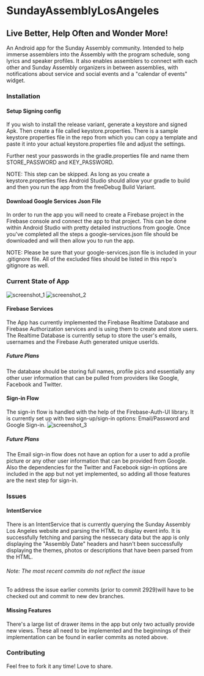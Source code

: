 # SundayAssemblyLosAngeles
## Live Better, Help Often and Wonder More!
An Android app for the Sunday Assembly community. Intended to help immerse 
assemblers 
into the Assembly with the program schedule, song lyrics and speaker profiles. 
It also enables assemblers to connect with each other and Sunday Assembly 
organizers in between assemblies, with notifications about service and social 
events and a "calendar of events" widget.
### Installation
#### Setup Signing config
If you wish to install the release variant, generate a keystore and signed Apk. Then create a file called keystore.properties. There is a sample keystore properties file in the repo from which you can copy a template and paste it into your actual
 keystore.properties file and adjust the settings.   

Further nest your passwords in the gradle.properties file 
and name them STORE_PASSWORD and KEY_PASSWORD.

NOTE: This step can be skipped. As long as you create a keystore.properties 
files Android Studio should allow your gradle to build and then you run the 
app from the freeDebug Build Variant.
#### Download Google Services Json File
In order to run the app you will need to create a Firebase project in the 
Firebase console and connect the app to that project. This can be done within
 Android Studio with pretty detailed instructions from google. Once you've 
 completed all the steps a google-services.json file should be downloaded and
  will then allow you to run the app.

NOTE: Please be sure that your google-services.json file is included in your 
.gitignore file. All of the excluded files should be listed in this repo's 
gitignore as well.

### Current State of App
![screenshot_1](sala_handheld_portrait_1.png?raw=true "MainActivity 
on a Handheld Device in Portrait")
![screenshot_2](sala_tablet_land_2.png?raw=true "MainActivity on a Tablet in
Landscape")
#### Firebase Services
The App has currently implemented the Firebase Realtime Database and Firebase 
Authorization services and is using them to create and store users. The 
Realtime Database is currently setup to store the user's emails, usernames and 
the Firebase Auth generated unique userIds.
##### Future Plans
The database should be storing full names, profile pics and essentially any 
other user information that can be pulled from providers like Google, 
Facebook and Twitter.
#### Sign-in Flow
The sign-in flow is handled with the help of the Firebase-Auth-UI library. It
 is currently set up with two sign-up/sign-in options: Email/Password and 
 Google Sign-in. 
 ![screenshot_3](sala_sign_in_handheld_portrait_1.png "The current Sign-in 
 Activity on a Handheld Device in Portrait")
##### Future Plans
The Email sign-in flow does not have an option for a user to add a profile 
picture or any other user information that can be provided from Google. Also 
the dependencies for the Twitter and Facebook sign-in options are included in
 the app but not yet implemented, so adding all those features are the next 
 step for sign-in.
 
### Issues
#### IntentService
There is an IntentService that is currently querying the Sunday Assembly Los 
Angeles website and parsing the HTML to display event info. It is 
successfully fetching and parsing the nessecary data but the app is only 
displaying the "Assembly Date" headers and hasn't been successfully 
displaying the themes, photos or descriptions that have been parsed from the 
HTML.

###### Note: The most recent commits do not reflect the issue
To address the issue earlier commits (prior to commit 2929)will have to be 
checked out and commit 
to new dev branches. 
#### Missing Features
There's a large list of drawer items in the app but only two actually provide
 new views. These all need to be implemented and the beginnings of their 
 implementation can be found in earlier commits as noted above.
 ### Contributing
 Feel free to fork it any time! Love to share.